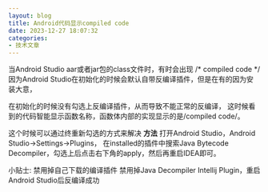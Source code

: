 ```yaml
---
layout: blog
title: Android代码显示compiled code
date: 2023-12-27 18:07:32
categories:
- 技术文章
---
```

当Android Studio aar或者jar包的class文件时，有时会出现 /* compiled code */
因为Android Studio在初始化的时候会默认自带反编译插件，但是在有的因为安装大意，
<!--more-->
在初始化的时候没有勾选上反编译插件，从而导致不能正常的反编译，
这时候看到的代码智能显示函数名称，函数体内部的实现显示的是/compiled code/。

这个时候可以通过终重新勾选的方式来解决
**方法**
打开Android Studio，Android Studio->Settings->Plugins，
在installed的插件中搜索Java Bytecode Decompiler，勾选上后点击右下角的apply，然后再重启IDEA即可。

小贴士:
禁用掉自己下载的编译插件
禁用掉Java Decompiler Intellij Plugin，重启Android Studio后反编译成功